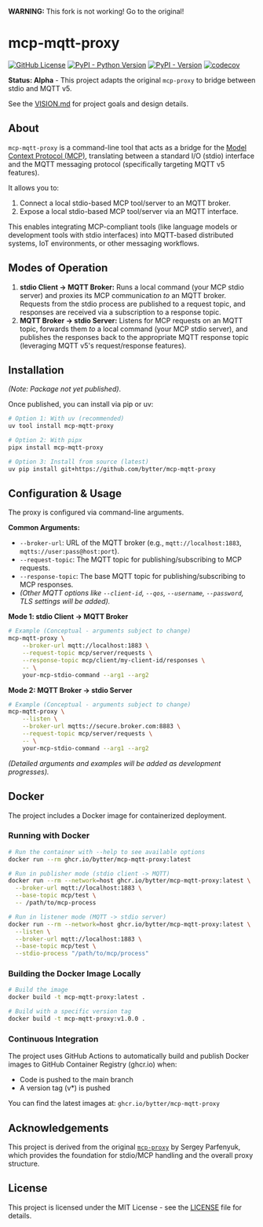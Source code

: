 **WARNING:** This fork is not working! Go to the original!

# mcp-mqtt-proxy

[![GitHub License](https://img.shields.io/github/license/bytter/mcp-mqtt-proxy)](LICENSE)
[![PyPI - Python Version](https://img.shields.io/pypi/pyversions/mcp-mqtt-proxy)](https://pypi.org/project/mcp-mqtt-proxy/)
[![PyPI - Version](https://img.shields.io/pypi/v/mcp-mqtt-proxy)](https://pypi.org/project/mcp-mqtt-proxy/)
[![codecov](https://codecov.io/gh/bytter/mcp-mqtt-proxy/graph/badge.svg?token=YOUR_CODECOV_TOKEN_HERE)](https://codecov.io/gh/bytter/mcp-mqtt-proxy) <!-- TODO: Update Codecov token/setup -->

**Status: Alpha** - This project adapts the original `mcp-proxy` to bridge between stdio and MQTT v5.

See the [VISION.md](VISION.md) for project goals and design details.

## About

`mcp-mqtt-proxy` is a command-line tool that acts as a bridge for the [Model Context Protocol (MCP)](https://modelcontextprotocol.io/), translating between a standard I/O (stdio) interface and the MQTT messaging protocol (specifically targeting MQTT v5 features).

It allows you to:

1.  Connect a local stdio-based MCP tool/server to an MQTT broker.
2.  Expose a local stdio-based MCP tool/server via an MQTT interface.

This enables integrating MCP-compliant tools (like language models or development tools with stdio interfaces) into MQTT-based distributed systems, IoT environments, or other messaging workflows.

## Modes of Operation

1.  **stdio Client -> MQTT Broker:** Runs a local command (your MCP stdio server) and proxies its MCP communication *to* an MQTT broker. Requests from the stdio process are published to a request topic, and responses are received via a subscription to a response topic.
2.  **MQTT Broker -> stdio Server:** Listens for MCP requests on an MQTT topic, forwards them *to* a local command (your MCP stdio server), and publishes the responses back to the appropriate MQTT response topic (leveraging MQTT v5's request/response features).

## Installation

_(Note: Package not yet published)_.

Once published, you can install via pip or uv:

```bash
# Option 1: With uv (recommended)
uv tool install mcp-mqtt-proxy

# Option 2: With pipx
pipx install mcp-mqtt-proxy

# Option 3: Install from source (latest)
uv pip install git+https://github.com/bytter/mcp-mqtt-proxy
```

## Configuration & Usage

The proxy is configured via command-line arguments.

**Common Arguments:**

*   `--broker-url`: URL of the MQTT broker (e.g., `mqtt://localhost:1883`, `mqtts://user:pass@host:port`).
*   `--request-topic`: The MQTT topic for publishing/subscribing to MCP requests.
*   `--response-topic`: The base MQTT topic for publishing/subscribing to MCP responses.
*   _(Other MQTT options like `--client-id`, `--qos`, `--username`, `--password`, TLS settings will be added)._

**Mode 1: stdio Client -> MQTT Broker**

```bash
# Example (Conceptual - arguments subject to change)
mcp-mqtt-proxy \
    --broker-url mqtt://localhost:1883 \
    --request-topic mcp/server/requests \
    --response-topic mcp/client/my-client-id/responses \
    -- \
    your-mcp-stdio-command --arg1 --arg2 
```

**Mode 2: MQTT Broker -> stdio Server**

```bash
# Example (Conceptual - arguments subject to change)
mcp-mqtt-proxy \
    --listen \
    --broker-url mqtts://secure.broker.com:8883 \
    --request-topic mcp/server/requests \
    -- \
    your-mcp-stdio-command --arg1 --arg2
```

_(Detailed arguments and examples will be added as development progresses)._

## Docker

The project includes a Docker image for containerized deployment.

### Running with Docker

```bash
# Run the container with --help to see available options
docker run --rm ghcr.io/bytter/mcp-mqtt-proxy:latest

# Run in publisher mode (stdio client -> MQTT)
docker run --rm --network=host ghcr.io/bytter/mcp-mqtt-proxy:latest \
  --broker-url mqtt://localhost:1883 \
  --base-topic mcp/test \
  -- /path/to/mcp-process

# Run in listener mode (MQTT -> stdio server)
docker run --rm --network=host ghcr.io/bytter/mcp-mqtt-proxy:latest \
  --listen \
  --broker-url mqtt://localhost:1883 \
  --base-topic mcp/test \
  --stdio-process "/path/to/mcp/process"
```

### Building the Docker Image Locally

```bash
# Build the image
docker build -t mcp-mqtt-proxy:latest .

# Build with a specific version tag
docker build -t mcp-mqtt-proxy:v1.0.0 .
```

### Continuous Integration

The project uses GitHub Actions to automatically build and publish Docker images to GitHub Container Registry (ghcr.io) when:
- Code is pushed to the main branch
- A version tag (v*) is pushed

You can find the latest images at: `ghcr.io/bytter/mcp-mqtt-proxy`





## Acknowledgements

This project is derived from the original [`mcp-proxy`](https://github.com/sparfenyuk/mcp-proxy) by Sergey Parfenyuk, which provides the foundation for stdio/MCP handling and the overall proxy structure.

## License

This project is licensed under the MIT License - see the [LICENSE](LICENSE) file for details.
